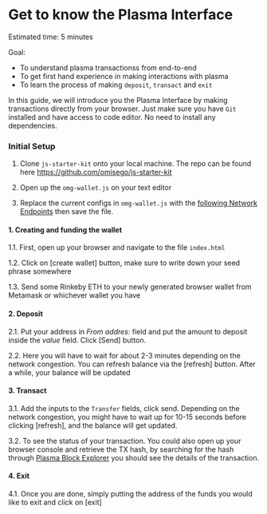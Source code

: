 # Get to know the Plasma Interface

Estimated time: 5 minutes

Goal:

- To understand plasma transactionss from end-to-end
- To get first hand experience in making interactions with plasma
- To learn the process of making `deposit`, `transact` and `exit`

In this guide, we will introduce you the Plasma Interface by making transactions directly from your browser. Just make sure you have `Git` installed and have access to code editor. No need to install any dependencies.

### Initial Setup
1. Clone `js-starter-kit` onto your local machine. The repo can be found here https://github.com/omisego/js-starter-kit

2. Open up the `omg-wallet.js` on your text editor

3. Replace the current configs in `omg-wallet.js` with the  [following Network Endpoints](https://github.com/omisego/dev-portal/blob/master/guides/network_endpoints.md) then save the file.

#### 1. Creating and funding the wallet
1.1. First, open up your browser and navigate to the file `index.html`

1.2. Click on [create wallet] button, make sure to write down your seed phrase somewhere

1.3. Send some Rinkeby ETH to your newly generated browser wallet from Metamask or whichever wallet you have

#### 2. Deposit

2.1. Put your address in *From addres:* field and put the amount to deposit inside the *value* field. Click [Send] button.

2.2. Here you will have to wait for about 2-3 minutes depending on the network congestion. You can refresh balance via the [refresh] button. After a while, your balance will be updated

#### 3. Transact

3.1. Add the inputs to the `Transfer` fields, click send. Depending on the network congestion, you might have to wait up for 10-15 seconds before clicking [refresh], and the balance will get updated.

3.2. To see the status of your transaction. You could also open up your browser console and retrieve the TX hash, by searching for the hash through [Plasma Block Explorer](http://quest.omg.network) you should see the details of the transaction.


#### 4. Exit

4.1. Once you are done, simply putting the address of the funds you would like to exit and click on [exit]
